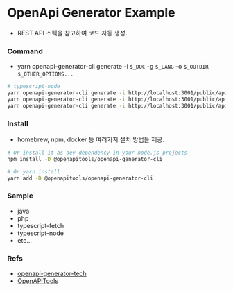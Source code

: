 # OpenApi Generator Example
- REST API 스펙을 참고하여 코드 자동 생성.


### Command
- yarn openapi-generator-cli generate -i `$_DOC` -g `$_LANG` -o `$_OUTDIR`  `$_OTHER_OPTIONS...`
```bash
# typescript-node
yarn openapi-generator-cli generate -i http://localhost:3001/public/apidoc-json -g typescript-node -o ./sample-typescript-node --skip-validate-spec
yarn openapi-generator-cli generate -i http://localhost:3001/public/apidoc-json -g java -o ./sample-java --skip-validate-spec
yarn openapi-generator-cli generate -i http://localhost:3001/public/apidoc-json -g php -o ./sample-php --skip-validate-spec
```


### Install
- homebrew, npm, docker 등 여러가지 설치 방법들 제공.

```bash
# Or install it as dev-dependency in your node.js projects
npm install -D @openapitools/openapi-generator-cli

# Or yarn install
yarn add -D @openapitools/openapi-generator-cli
```


### Sample
- java
- php
- typescript-fetch
- typescript-node
- etc...


### Refs
- [openapi-generator-tech](https://openapi-generator.tech/)
- [OpenAPITools](https://github.com/OpenAPITools/openapi-generator)
